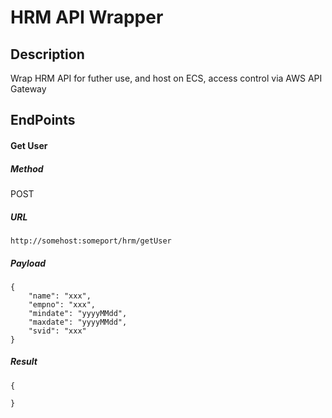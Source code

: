 # HRM API Wrapper

## Description
Wrap HRM API for futher use, and host on ECS, access control via AWS API Gateway

## EndPoints

#### Get User

##### Method
POST

##### URL
    http://somehost:someport/hrm/getUser

##### Payload
    {
        "name": "xxx",
        "empno": "xxx",
        "mindate": "yyyyMMdd",
        "maxdate": "yyyyMMdd",
        "svid": "xxx"
    }

##### Result
    {

    }